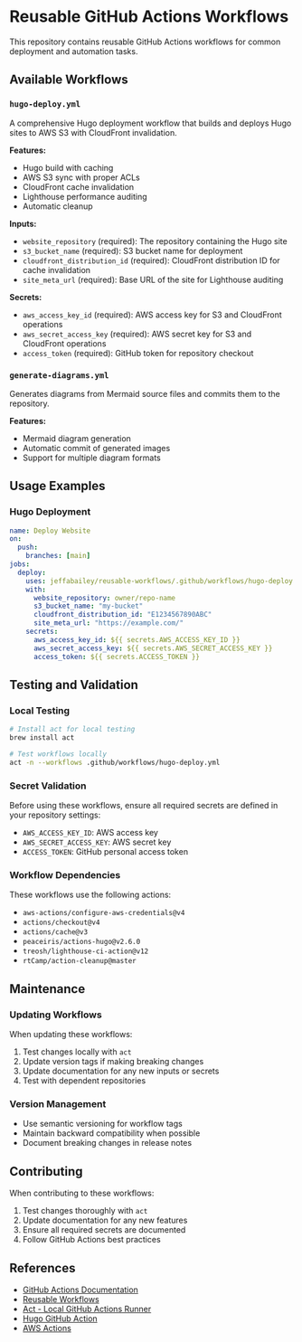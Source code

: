 # Reusable GitHub Actions Workflows

This repository contains reusable GitHub Actions workflows for common deployment and automation tasks.

## Available Workflows

### `hugo-deploy.yml`
A comprehensive Hugo deployment workflow that builds and deploys Hugo sites to AWS S3 with CloudFront invalidation.

**Features:**
- Hugo build with caching
- AWS S3 sync with proper ACLs
- CloudFront cache invalidation
- Lighthouse performance auditing
- Automatic cleanup

**Inputs:**
- `website_repository` (required): The repository containing the Hugo site
- `s3_bucket_name` (required): S3 bucket name for deployment
- `cloudfront_distribution_id` (required): CloudFront distribution ID for cache invalidation
- `site_meta_url` (required): Base URL of the site for Lighthouse auditing

**Secrets:**
- `aws_access_key_id` (required): AWS access key for S3 and CloudFront operations
- `aws_secret_access_key` (required): AWS secret key for S3 and CloudFront operations
- `access_token` (required): GitHub token for repository checkout

### `generate-diagrams.yml`
Generates diagrams from Mermaid source files and commits them to the repository.

**Features:**
- Mermaid diagram generation
- Automatic commit of generated images
- Support for multiple diagram formats

## Usage Examples

### Hugo Deployment
```yaml
name: Deploy Website
on:
  push:
    branches: [main]
jobs:
  deploy:
    uses: jeffabailey/reusable-workflows/.github/workflows/hugo-deploy.yml@master
    with:
      website_repository: owner/repo-name
      s3_bucket_name: "my-bucket"
      cloudfront_distribution_id: "E1234567890ABC"
      site_meta_url: "https://example.com/"
    secrets:
      aws_access_key_id: ${{ secrets.AWS_ACCESS_KEY_ID }}
      aws_secret_access_key: ${{ secrets.AWS_SECRET_ACCESS_KEY }}
      access_token: ${{ secrets.ACCESS_TOKEN }}
```

## Testing and Validation

### Local Testing
```bash
# Install act for local testing
brew install act

# Test workflows locally
act -n --workflows .github/workflows/hugo-deploy.yml
```

### Secret Validation
Before using these workflows, ensure all required secrets are defined in your repository settings:

- `AWS_ACCESS_KEY_ID`: AWS access key
- `AWS_SECRET_ACCESS_KEY`: AWS secret key
- `ACCESS_TOKEN`: GitHub personal access token

### Workflow Dependencies
These workflows use the following actions:
- `aws-actions/configure-aws-credentials@v4`
- `actions/checkout@v4`
- `actions/cache@v3`
- `peaceiris/actions-hugo@v2.6.0`
- `treosh/lighthouse-ci-action@v12`
- `rtCamp/action-cleanup@master`

## Maintenance

### Updating Workflows
When updating these workflows:
1. Test changes locally with `act`
2. Update version tags if making breaking changes
3. Update documentation for any new inputs or secrets
4. Test with dependent repositories

### Version Management
- Use semantic versioning for workflow tags
- Maintain backward compatibility when possible
- Document breaking changes in release notes

## Contributing

When contributing to these workflows:
1. Test changes thoroughly with `act`
2. Update documentation for any new features
3. Ensure all required secrets are documented
4. Follow GitHub Actions best practices

## References

- [GitHub Actions Documentation](https://docs.github.com/en/actions)
- [Reusable Workflows](https://docs.github.com/en/actions/using-workflows/reusing-workflows)
- [Act - Local GitHub Actions Runner](https://github.com/nektos/act)
- [Hugo GitHub Action](https://github.com/peaceiris/actions-hugo)
- [AWS Actions](https://github.com/aws-actions)

